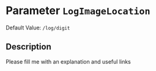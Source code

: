# Parameter `LogImageLocation`
Default Value: `/log/digit`

## Description
Please fill me with an explanation and useful links

